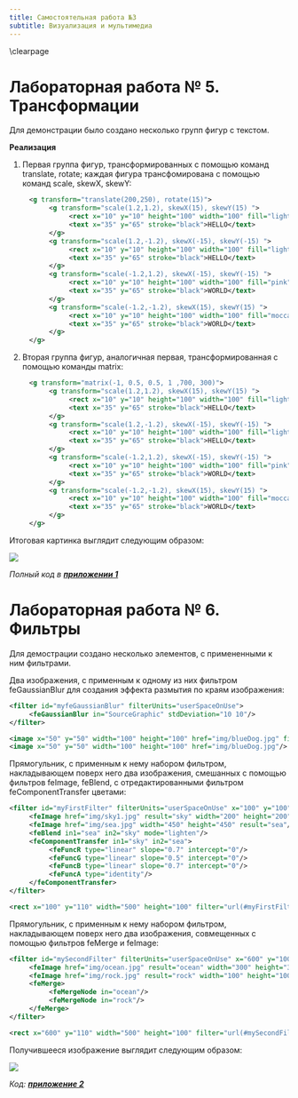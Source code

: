 ```yaml
---
title: Самостоятельная работа №3
subtitle: Визуализация и мультимедиа
---
```

\clearpage

# Лабораторная работа № 5. Трансформации

Для демонстрации было создано несколько групп фигур с текстом.

**Реализация**

1. Первая группа фигур, трансформированных с помощью команд translate, rotate; каждая фигура трансфомирована с помощью команд scale, skewX, skewY:

```xml
     <g transform="translate(200,250), rotate(15)">
          <g transform="scale(1.2,1.2), skewX(15), skewY(15) ">
               <rect x="10" y="10" height="100" width="100" fill="lightblue"/>
               <text x="35" y="65" stroke="black">HELLO</text>
          </g>
          <g transform="scale(1.2,-1.2), skewX(-15), skewY(-15) ">
               <rect x="10" y="10" height="100" width="100" fill="lightgreen"/>
               <text x="35" y="65" stroke="black">HELLO</text>
          </g>
          <g transform="scale(-1.2,1.2), skewX(-15), skewY(-15) ">
               <rect x="10" y="10" height="100" width="100" fill="pink"/>
               <text x="35" y="65" stroke="black">WORLD</text>
          </g>
          <g transform="scale(-1.2,-1.2), skewX(15), skewY(15) ">
               <rect x="10" y="10" height="100" width="100" fill="moccasin"/>
               <text x="35" y="65" stroke="black">WORLD</text>
          </g>
     </g>
```

2. Вторая группа фигур, аналогичная первая, трансформированная с помощью команды matrix:

```xml
     <g transform="matrix(-1, 0.5, 0.5, 1 ,700, 300)">
          <g transform="scale(1.2,1.2), skewX(15), skewY(15) ">
               <rect x="10" y="10" height="100" width="100" fill="lightblue"/>
               <text x="35" y="65" stroke="black">HELLO</text>
          </g>
          <g transform="scale(1.2,-1.2), skewX(-15), skewY(-15) ">
               <rect x="10" y="10" height="100" width="100" fill="lightgreen"/>
               <text x="35" y="65" stroke="black">HELLO</text>
          </g>
          <g transform="scale(-1.2,1.2), skewX(-15), skewY(-15) ">
               <rect x="10" y="10" height="100" width="100" fill="pink"/>
               <text x="35" y="65" stroke="black">WORLD</text>
          </g>
          <g transform="scale(-1.2,-1.2), skewX(15), skewY(15) ">
               <rect x="10" y="10" height="100" width="100" fill="moccasin"/>
               <text x="35" y="65" stroke="black">WORLD</text>
          </g>
     </g>
```

Итоговая картинка выглядит следующим образом:

![](screenshot-lab5.jpg)

*Полный код в [__приложении 1__](#приложение-1)*

# Лабораторная работа № 6. Фильтры

Для демострации создано несколько элементов, с примененными к ним фильтрами.

Два изображения, с применным к одному из них фильтром feGaussianBlur для создания эффекта размытия по краям изображения:

```xml
<filter id="myfeGaussianBlur" filterUnits="userSpaceOnUse">
     <feGaussianBlur in="SourceGraphic" stdDeviation="10 10"/>
</filter>

<image x="50" y="50" width="100" height="100" href="img/blueDog.jpg" filter="url(#myfeGaussianBlur)"/>
<image x="50" y="50" width="100" height="100" href="img/blueDog.jpg"/>
```

Прямогульник, с применным к нему набором фильтром, накладывающем поверх него два изображения, смешанных с помощью фильтров feImage, feBlend, с отредактированными фильтром feComponentTransfer цветами:

```xml
<filter id="myFirstFilter" filterUnits="userSpaceOnUse" x="100" y="100">
     <feImage href="img/sky1.jpg" result="sky" width="200" height="200" y="200" x="250"/>
     <feImage href="img/sea.jpg" width="450" height="450" result="sea"/>
     <feBlend in1="sea" in2="sky" mode="lighten"/>
     <feComponentTransfer in1="sky" in2="sea">
          <feFuncR type="linear" slope="0.7" intercept="0"/>
          <feFuncG type="linear" slope="0.5" intercept="0"/>
          <feFuncB type="linear" slope="0.7" intercept="0"/>
          <feFuncA type="identity"/>
     </feComponentTransfer>
</filter>

<rect x="100" y="110" width="500" height="100" filter="url(#myFirstFilter)"/>
```
Прямогульник, с применным к нему набором фильтром, накладывающем поверх него два изображения, совмещенных с помощью фильтров feMerge и feImage:

```xml
<filter id="mySecondFilter" filterUnits="userSpaceOnUse" x="600" y="100">
     <feImage href="img/ocean.jpg" result="ocean" width="300" height="300"/>
     <feImage href="img/rock.jpg" result="rock" width="100" height="100" x="700" y="200"/>
     <feMerge>
          <feMergeNode in="ocean"/>
          <feMergeNode in="rock"/>
     </feMerge>
</filter>

<rect x="600" y="110" width="500" height="100" filter="url(#mySecondFilter)"/>
```

Получившееся изображение выглядит следующим образом:

![](screenshot-lab6.jpg)

*Код: [__приложение 2__](#приложение-2)*

